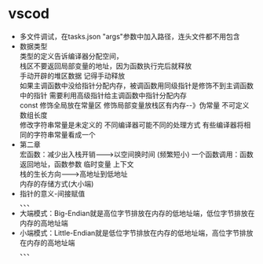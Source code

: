 # vscod
* 多文件调试，在tasks.json "args"参数中加入路径，连头文件都不用包含
* 数据类型       
类型的定义告诉编译器分配空间，      
栈区不要返回局部变量的地址，因为函数执行完后就释放      
手动开辟的堆区数据 记得手动释放     
如果主调函数中没给指针分配内存，被调函数用同级指针是修饰不到主调函数中的指针 需要利用高级指针给主调函数中指针分配内存       
const 修饰全局放在常量区 修饰局部变量放栈区有内存--》伪常量 不可定义数组长度        
修改字符串常量是未定义的  不同编译器可能不同的处理方式 有些编译器将相同的字符串常量看成一个     
* 第二章      
宏函数：减少出入栈开销--->以空间换时间  (频繁短小)
一个函数调用：函数返回地址，函数参数 临时变量 上下文        
栈的生长方向--->高地址到低地址      
内存的存储方式(大小端)    
 * 指针的意义-间接赋值      
 、、、     
* 大端模式：Big-Endian就是高位字节排放在内存的低地址端，低位字节排放在内存的高地址端    
* 小端模式：Little-Endian就是低位字节排放在内存的低地址端，高位字节排放在内存的高地址端     
、、、